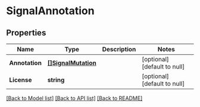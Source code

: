 # SignalAnnotation

## Properties
Name | Type | Description | Notes
------------ | ------------- | ------------- | -------------
**Annotation** | [**[]SignalMutation**](SignalMutation.md) |  | [optional] [default to null]
**License** | **string** |  | [optional] [default to null]

[[Back to Model list]](../README.md#documentation-for-models) [[Back to API list]](../README.md#documentation-for-api-endpoints) [[Back to README]](../README.md)


